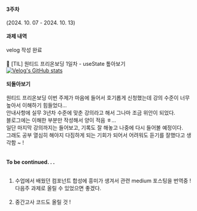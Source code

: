 #### 3주차

(2024. 10. 07 - 2024. 10. 13)
<br />
<br />
**과제 내역**<br />
<br />
velog 작성 완료<br />
<br />
🔗 [TIL] 원티드 프리온보딩 1일차 - useState 톺아보기<br />
[![Velog's GitHub stats](https://velog-readme-stats.vercel.app/api?name=danggin&slug=TIL-원티드-프리온보딩-1일차-useState-톺아보기)](https://github.com/eungyeole/velog-readme-stats)<br />
<br />
**되돌아보기**<br />
<br />
원티드 프리온보딩 이번 주제가 마음에 들어서 호기롭게 신청했는데 강의 수준이 너무 높아서 이해하기 힘들었다...<br />
안내사항에 실무 3년차 수준에 맞춘 강의라고 해서 그나마 조금 위안이 되었다.<br />
블로그에는 이해한 부분만 작성해서 양이 적음 ㅎ...<br />
일단 마지막 강의까지는 들어보고, 기록도 잘 해놓고 나중에 다시 들어볼 예정이다.<br />
그래도 공부 열심히 해야지 다짐하게 되는 기회가 되어서 어려워도 듣기를 잘했다고 생각함 ~ !<br />
<br />
<br />
**To be continued. . .**<br />
<br />

1. 수업에서 배웠던 컴포넌트 합성에 흥미가 생겨서 관련 medium 포스팅을 번역중 ! 다음주 과제로 올릴 수 있었으면 좋겠다.<br />
   <br />
2. 중간고사 코드도 올릴 것 !
